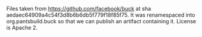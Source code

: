 Files taken from https://github.com/facebook/buck at sha aedaec64909a4c54f3d8b6b6db5f779f18f85f75.
It was renamespaced into org.pantsbuild.buck so that we can publish an artifact containing it.
License is Apache 2.
